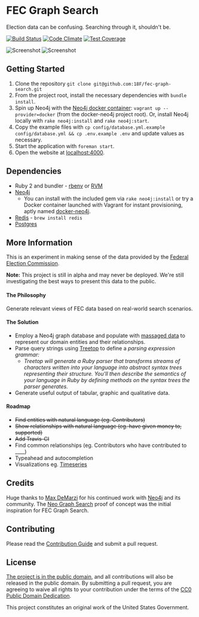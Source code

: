 FEC Graph Search
================

Election data can be confusing. Searching through it, shouldn't be. 

[![Build Status](https://travis-ci.org/18F/fec-graph-search.svg?branch=develop)](https://travis-ci.org/18F/fec-graph-search)
[![Code Climate](https://codeclimate.com/github/18F/fec-graph-search/badges/gpa.svg)](https://codeclimate.com/github/18F/fec-graph-search)
[![Test Coverage](https://codeclimate.com/github/18F/fec-graph-search/badges/coverage.svg)](https://codeclimate.com/github/18F/fec-graph-search)

![Screenshot](http://18f.github.io/fec-graph-search/public/screenshot.png)
![Screenshot](http://18f.github.io/fec-graph-search/public/screenshot-graph.png)


## Getting Started
  1. Clone the repository `git clone git@github.com:18F/fec-graph-search.git`
  2. From the project root, install the necessary dependencies with `bundle install`.
  3. Spin up Neo4j with the [Neo4j docker container](https://github.com/amoose/docker-neo4j): `vagrant up --provider=docker` (from the docker-neo4j project root). Or, install Neo4j locally with `rake neo4j:install` and `rake neo4j:start`. 
  4. Copy the example files with `cp config/database.yml.example config/database.yml && cp .env.example .env` and update values as necessary.
  4. Start the application with `foreman start`. 
  5. Open the website at [localhost:4000](http://localhost:4000).


## Dependencies

 - Ruby 2 and bundler - [rbenv](https://github.com/sstephenson/rbenv) or [RVM](http://rvm.io/)
 - [Neo4j](http://www.neo4j.org/)
   - You can install with the included gem via `rake neo4j:install` or try a Docker container launched with Vagrant for instant provisioning, aptly named [docker-neo4j](https://github.com/amoose/docker-neo4j).
 - [Redis](http://redis.io/) - `brew install redis`
 - [Postgres](http://postgresapp.com)




## More Information

This is an experiment in making sense of the data provided by the [Federal Election Commission](http://www.fec.gov).

**Note:** This project is still in alpha and may never be deployed. We're still investigating the best ways to present this data to the public.

#### The Philosophy

Generate relevant views of FEC data based on real-world search scenarios. 

#### The Solution



  - Employ a Neo4j graph database and populate with [massaged data](https://github.com/18f/openfec#openfec) to represent our domain entities and their relationships.
  - Parse query strings using [Treetop](https://github.com/nathansobo/treetop) to define a _parsing expression grammar:_
    - _Treetop will generate a Ruby parser that transforms streams of characters written into your language into abstract syntax trees representing their structure. You'll then describe the semantics of your language in Ruby by defining methods on the syntax trees the parser generates._
  - Generate useful output of tabular, graphic and qualitative data. 


#### Roadmap 

  - ~~Find entities with natural language (eg. Contributors)~~
  - ~~Show relationships with natural language (eg. have given money to, supported)~~
  - ~~Add Travis-CI~~
  - Find common relationships (eg. Contributors who have contributed to ____)
  - Typeahead and autocompletion
  - Visualizations eg. [Timeseries](http://c3js.org/samples/timeseries.html)




## Credits

Huge thanks to [Max DeMarzi](https://github.com/maxdemarzi) for his continued work with [Neo4j](http://www.neo4j.org/) and its community. The [Neo Graph Search](https://github.com/maxdemarzi/neo_graph_search) proof of concept was the initial inspiration for FEC Graph Search. 



## Contributing

Please read the [Contribution Guide](CONTRIBUTING.md) and submit a pull request.



## License

[The project is in the public domain](LICENSE.md), and all contributions will also be released in the public domain. By submitting a pull request, you are agreeing to waive all rights to your contribution under the terms of the [CC0 Public Domain Dedication](http://creativecommons.org/publicdomain/zero/1.0/).

This project constitutes an original work of the United States Government.

